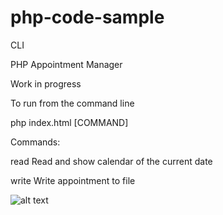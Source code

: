 # php-code-sample
CLI

PHP Appointment Manager

Work in progress

To run from the command line

php index.html [COMMAND]

Commands:

read
Read and show calendar of the current date

write
Write appointment to file

![alt text](https://github.com/[kahootbird]/[php-code-sample]/blob/[main]/Calendar.png?raw=true)
